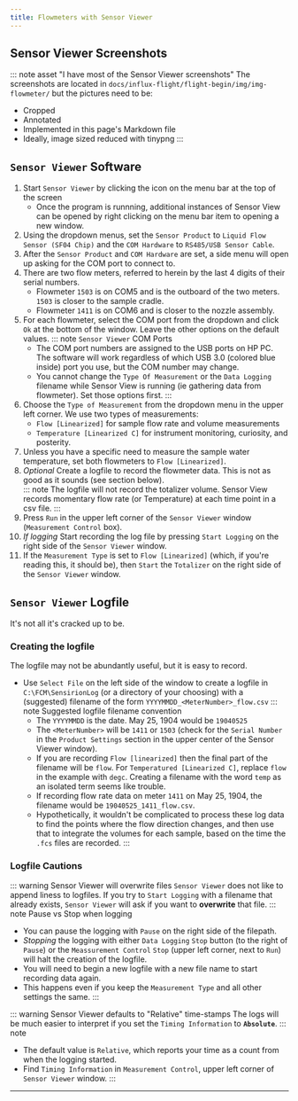 ```yaml
---
title: Flowmeters with Sensor Viewer
---
```





## Sensor Viewer Screenshots

::: note asset "I have most of the Sensor Viewer screenshots"
The screenshots are located in `docs/influx-flight/flight-begin/img/img-flowmeter/` but the pictures need to be:
-   Cropped
-   Annotated
-   Implemented in this page's Markdown file
-   Ideally, image sized reduced with tinypng
:::

## `Sensor Viewer` Software

1.  Start `Sensor Viewer` by clicking the icon on the menu bar at the top of the screen
    -   Once the program is runnning, additional instances of Sensor View can be opened by right clicking on the menu bar item to opening a new window. 
1.  Using the dropdown menus, set the `Sensor Product` to `Liquid Flow Sensor (SF04 Chip)` and the `COM Hardware` to `RS485/USB Sensor Cable`.
2.  After the `Sensor Product` and `COM Hardware` are set, a side menu will open up asking for the COM port to connect to.
3.  There are two flow meters, referred to herein by the last 4 digits of their serial numbers.
    -   Flowmeter `1503` is on COM5 and is the outboard of the two meters. `1503` is closer to the sample cradle.
    -   Flowmeter `1411` is on COM6 and is closer to the nozzle assembly. 
4.  For each flowmeter, select the COM port from the dropdown and click `Ok` at the bottom of the window. Leave the other options on the default values.
    ::: note `Sensor Viewer` COM Ports
    -   The COM port numbers are assigned to the USB ports on HP PC. The software will work regardless of which USB 3.0 (colored blue inside) port you use, but the COM number may change.
    -   You cannot change the `Type Of Measurement` or the `Data Logging` filename while Sensor View is running (ie gathering data from flowmeter). Set those options first.
    :::
1.  Choose the `Type of Measurement` from the dropdown menu in the upper left corner. We use two types of measurements:
    -   `Flow [Linearized]` for sample flow rate and volume measurements 
    -   `Temperature [Linearized C]` for instrument monitoring, curiosity, and posterity.
2.  Unless you have a specific need to measure the sample water temperature, set both flowmeters to `Flow [Linearized]`.
3.  *Optional* Create a logfile to record the flowmeter data. This is not as good as it sounds (see section below).  
    ::: note The logfile will not record the totalizer volume.
    Sensor View records momentary flow rate (or Temperature) at each time point in a csv file.
    :::
1.  Press `Run` in the upper left corner of the `Sensor Viewer` window (`Measurement Control`  box).
2.  *If logging* Start recording the log file by pressing `Start Logging` on the right side of the `Sensor Viewer` window.
3.  If the `Measurement Type` is set to `Flow [Linearized]` (which, if you're reading this, it should be), then `Start` the `Totalizer` on the right side of the `Sensor Viewer` window.


## `Sensor Viewer` Logfile

It's not all it's cracked up to be.

### Creating the logfile

The logfile may not be abundantly useful, but it is easy to record.
-   Use `Select File` on the left side of the window to create a logfile in `C:\FCM\SensirionLog` (or a directory of your choosing) with a (suggested) filename of the form `YYYYMMDD_<MeterNumber>_flow.csv`
    ::: note Suggested logfile filename convention
    -   The `YYYYMMDD` is the date. May 25, 1904 would be `19040525`
    -   The `<MeterNumber>` will be `1411` or `1503` (check for the `Serial Number` in the `Product Settings` section in the upper center of the Sensor Viewer window). 
    -   If you are recording `Flow [linearized]` then the final part of the filename will be `flow`. For `Temperatured [Linearized C]`, replace `flow` in the example with `degc`. Creating a filename with the word `temp` as an isolated term seems like trouble.
    -   If recording flow rate data on meter `1411` on May 25, 1904, the filename would be `19040525_1411_flow.csv`.
    -   Hypothetically, it wouldn't be complicated to process these log data to find the points where the flow direction changes, and then use that to integrate the volumes for each sample, based on the time the `.fcs` files are recorded.
    :::


### Logfile Cautions

::: warning Sensor Viewer will overwrite files
`Sensor Viewer` does not like to append liness to logfiles. If you try to `Start Logging` with a filename that already exists, `Sensor Viewer` will ask if you want to **overwrite** that file.
::: note Pause vs Stop when logging
-   You can pause the logging with `Pause` on the right side of the filepath. 
-   *Stopping* the logging with either `Data Logging`  `Stop` button (to the right of `Pause`) or the `Meassurement Control` `Stop` (upper left corner, next to `Run`) will halt the creation of the logfile. 
-   You will need to begin a new logfile with a new file name to start recording data again. 
-   This happens even if you keep the `Measurement Type` and all other settings the same.
:::
    
::: warning Sensor Viewer defaults to "Relative" time-stamps
The logs will be much easier to interpret if you set the `Timing Information` to **`Absolute`**. 
::: note
-   The default value is `Relative`, which reports your time as a count from when the logging started.
-   Find `Timing Information` in `Measurement Control`, upper left corner of `Sensor Viewer` window.
:::

---

### 
    

